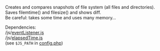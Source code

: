 ﻿Creates and compares snapshots of file system (all files and directories).
<br>Saves filemtime() and filesize() and shows diff.
<br>Be careful: takes some time and uses many memory…

Dependencies:
<br>/js/<a href="https://github.com/Infocatcher/WebScripts/blob/master/Lib/eventListener.js">eventListener.js</a>
<br>/js/<a href="https://github.com/Infocatcher/WebScripts/blob/master/Lib/elapsedTime.js">elapsedTime.js</a>
<br>(see `$JS_PATH` in <a href="config.php">config.php</a>)